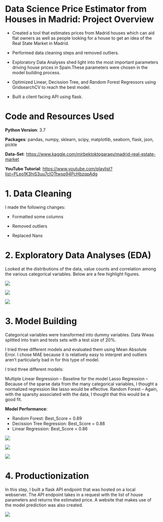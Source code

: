 # Data Science Price Estimator from Houses in Madrid: Project Overview

* Created a tool that estimates prices from Madrid houses which can aid flat owners as well as people looking for a house to get an idea of the Real State Market in Madrid.

* Performed data cleaning steps and removed outliers.

* Exploratory Data Analyses shed light into the most important parameters driving house prices in Spain.These parameters were chosen in the model building process.

* Optimized Linear, Decission Tree, and Random Forest Regressors using GridsearchCV to reach the best model.

* Built a client facing API using flask.

# Code and Resources Used

**Python Version**: 3.7

**Packages**: pandas, numpy, sklearn, scipy, matplotlib, seaborn, flask, json, pickle

**Data-Set**: https://www.kaggle.com/mirbektoktogaraev/madrid-real-estate-market

**YouTube Tutorial**: https://www.youtube.com/playlist?list=PLeo1K3hjS3uu7clOTtwsp94PcHbzqpAdg


# 1. Data Cleaning

 I made the following changes:
 
* Formatted some columns

* Removed outliers

* Replaced Nans

# 2. Exploratory Data Analyses (EDA)

Looked at the distributions of the data, value counts and correlation among the various categorical variables. Below are a few highlight figures.

![](Images/hist_removed_outliers.png)

![](Images/removed_outliers_corr.png)

![](Images/location_house_price_removed_outliers.png)



# 3. Model Building
Categorical variables  were transformed into dummy variables. Data Wwas splitted into train and tests sets with a test size of 20%.

I tried three different models and evaluated them using Mean Absolute Error. I chose MAE because it is relatively easy to interpret and outliers aren’t particularly bad in for this type of model.

I tried three different models:

Multiple Linear Regression – Baseline for the model
Lasso Regression – Because of the sparse data from the many categorical variables, I thought a normalized regression like lasso would be effective.
Random Forest – Again, with the sparsity associated with the data, I thought that this would be a good fit.

**Model Performance**: 
* Random Forest: Best_Score = 0.89
* Decission Tree Regression: Best_Score = 0.88
* Linear Regression: Best_Score = 0.86

![](Images/Random%20Forest%20Data.png)

![](Images/Decision%20Tree%20Data.png)
  
![](Images/Linear%20Regression%20Data.png)


# 4. Productionization

In this step, I built a flask API endpoint that was hosted on a local webserver. The API endpoint takes in a request with the list of house parameters and returns the estimated price. A website that makes use of the model prediction was also created.

![](Images/Prediction_Tool_Screenshot.png)
